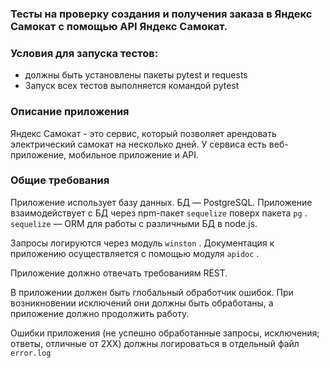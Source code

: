 ﻿### Тесты на проверку создания и получения заказа в Яндекс Самокат с помощью API Яндекс Самокат.

### Условия для запуска тестов:
- должны быть установлены пакеты pytest и requests
- Запуск всех тестов выполняется командой pytest

### Описание приложения

Яндекс Самокат - это сервис, который позволяет арендовать электрический самокат на несколько дней.
У сервиса есть веб-приложение, мобильное приложение и API.

### Общие требования

Приложение использует базу данных. БД — PostgreSQL. 
Приложение взаимодействует с БД через npm-пакет `sequelize`  поверх пакета `pg` . 
`sequelize`  — ORM для работы с различными БД в node.js.

Запросы логируются через модуль `winston` . 
Документация к приложению осуществляется с помощью модуля `apidoc` .

Приложение должно отвечать требованиям REST.

В приложении должен быть глобальный обработчик ошибок. 
При возникновении исключений они должны быть обработаны, а приложение должно продолжить работу.

Ошибки приложения (не успешно обработанные запросы, исключения; ответы, отличные от 2XX) 
должны логироваться в отдельный файл `error.log`
